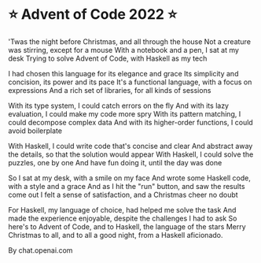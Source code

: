 # :star: Advent of Code 2022 :star:

'Twas the night before Christmas, and all through the house
Not a creature was stirring, except for a mouse
With a notebook and a pen, I sat at my desk
Trying to solve Advent of Code, with Haskell as my tech

I had chosen this language for its elegance and grace
Its simplicity and concision, its power and its pace
It's a functional language, with a focus on expressions
And a rich set of libraries, for all kinds of sessions

With its type system, I could catch errors on the fly
And with its lazy evaluation, I could make my code more spry
With its pattern matching, I could decompose complex data
And with its higher-order functions, I could avoid boilerplate

With Haskell, I could write code that's concise and clear
And abstract away the details, so that the solution would appear
With Haskell, I could solve the puzzles, one by one
And have fun doing it, until the day was done

So I sat at my desk, with a smile on my face
And wrote some Haskell code, with a style and a grace
And as I hit the "run" button, and saw the results come out
I felt a sense of satisfaction, and a Christmas cheer no doubt

For Haskell, my language of choice, had helped me solve the task
And made the experience enjoyable, despite the challenges I had to ask
So here's to Advent of Code, and to Haskell, the language of the stars
Merry Christmas to all, and to all a good night, from a Haskell aficionado.

By chat.openai.com
